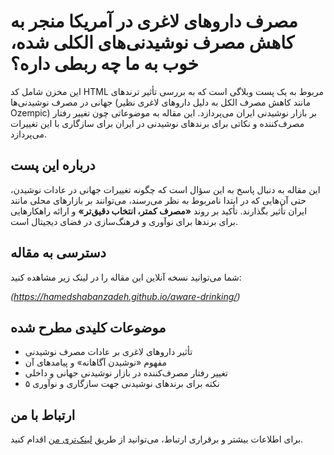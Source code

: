 # مصرف داروهای لاغری در آمریکا منجر به کاهش مصرف نوشیدنی‌های الکلی شده، خوب به ما چه ربطی داره؟

این مخزن شامل کد HTML مربوط به یک پست وبلاگی است که به بررسی تأثیر ترندهای جهانی در مصرف نوشیدنی‌ها (مانند کاهش مصرف الکل به دلیل داروهای لاغری نظیر Ozempic) بر بازار نوشیدنی ایران می‌پردازد. این مقاله به موضوعاتی چون تغییر رفتار مصرف‌کننده و نکاتی برای برندهای نوشیدنی در ایران برای سازگاری با این تغییرات می‌پردازد.

## درباره این پست

این مقاله به دنبال پاسخ به این سؤال است که چگونه تغییرات جهانی در عادات نوشیدن، حتی آن‌هایی که در ابتدا نامربوط به نظر می‌رسند، می‌توانند بر بازارهای محلی مانند ایران تأثیر بگذارند. تأکید بر روند **«مصرف کمتر، انتخاب دقیق‌تر»** و ارائه راهکارهایی برای برندها برای نوآوری و فرهنگ‌سازی در فضای دیجیتال است.

## دسترسی به مقاله

شما می‌توانید نسخه آنلاین این مقاله را در لینک زیر مشاهده کنید:

*(https://hamedshabanzadeh.github.io/aware-drinking/)*

## موضوعات کلیدی مطرح شده

* تأثیر داروهای لاغری بر عادات مصرف نوشیدنی
* مفهوم «نوشیدن آگاهانه» و پیامدهای آن
* تغییر رفتار مصرف‌کننده در بازار نوشیدنی جهانی و داخلی
* ۵ نکته برای برندهای نوشیدنی جهت سازگاری و نوآوری

## ارتباط با من

برای اطلاعات بیشتر و برقراری ارتباط، می‌توانید از طریق [لینک‌تری من](https://linktr.ee/hamed.shabanzadeh) اقدام کنید.
